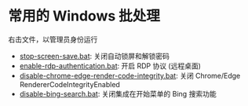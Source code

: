 # 常用的 Windows 批处理

右击文件，以管理员身份运行

* [stop-screen-save.bat](stop-screen-save.bat): 关闭自动锁屏和解锁密码
* [enable-rdp-authentication.bat](enable-rdp-authentication.bat): 开启 RDP 协议 (远程桌面)
* [disable-chrome-edge-render-code-integrity.bat](disable-chrome-edge-render-code-integrity.bat): 关闭 Chrome/Edge RendererCodeIntegrityEnabled
* [disable-bing-search.bat](disable-bing-search.bat): 关闭集成在开始菜单的 Bing 搜索功能
